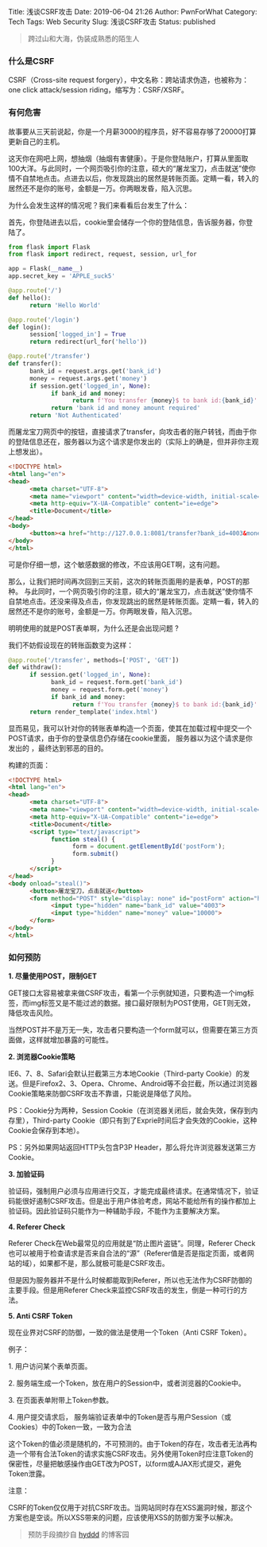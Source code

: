 Title: 浅谈CSRF攻击
Date: 2019-06-04 21:26
Author: PwnForWhat
Category: Tech
Tags: Web Security
Slug: 浅谈CSRF攻击
Status: published



> 跨过山和大海，伪装成熟悉的陌生人

### 什么是CSRF

CSRF（Cross-site request forgery），中文名称：跨站请求伪造，也被称为：one click attack/session riding，缩写为：CSRF/XSRF。

### 有何危害

故事要从三天前说起，你是一个月薪3000的程序员，好不容易存够了20000打算更新自己的主机。

这天你在网吧上网，想抽烟（抽烟有害健康）。于是你登陆账户，打算从里面取100大洋。与此同时，一个网页吸引你的注意，硕大的“屠龙宝刀，点击就送”使你情不自禁地点击。点进去以后，你发现跳出的居然是转账页面。定睛一看，转入的居然还不是你的账号，金额是一万。你两眼发昏，陷入沉思。

为什么会发生这样的情况呢？我们来看看后台发生了什么：

首先，你登陆进去以后，cookie里会储存一个你的登陆信息，告诉服务器，你登陆了。



``` python
from flask import Flask
from flask import redirect, request, session, url_for

app = Flask(__name__)
app.secret_key = 'APPLE_suck5'

@app.route('/')
def hello():
      return 'Hello World'

@app.route('/login')
def login():
      session['logged_in'] = True
      return redirect(url_for('hello'))

@app.route('/transfer')
def transfer():
      bank_id = request.args.get('bank_id')
      money = request.args.get('money')
      if session.get('logged_in', None):
            if bank_id and money:
                  return f'You transfer {money}$ to bank id:{bank_id}'
            return 'bank id and money amount required'
      return 'Not Authenticated'

```

而屠龙宝刀网页中的按钮，直接请求了transfer，向攻击者的账户转钱，而由于你的登陆信息还在，服务器以为这个请求是你发出的（实际上的确是，但并非你主观上想发出）。

``` html
<!DOCTYPE html>
<html lang="en">
<head>
      <meta charset="UTF-8">
      <meta name="viewport" content="width=device-width, initial-scale=1.0">
      <meta http-equiv="X-UA-Compatible" content="ie=edge">
      <title>Document</title>
</head>
<body>
      <button><a href="http://127.0.0.1:8081/transfer?bank_id=4003&money=10000">屠龙宝刀，点击就送</a></button>
</body>
</html>
```

可是你仔细一想，这个敏感数据的修改，不应该用GET啊，这有问题。

那么，让我们把时间再次回到三天前，这次的转账页面用的是表单，POST的那种。 与此同时，一个网页吸引你的注意，硕大的“屠龙宝刀，点击就送”使你情不自禁地点击。还没来得及点击，你发现跳出的居然是转账页面。定睛一看，转入的居然还不是你的账号，金额是一万。你两眼发昏，陷入沉思。



明明使用的就是POST表单啊，为什么还是会出现问题 ?



我们不妨假设现在的转账函数变为这样：

``` python
@app.route('/transfer', methods=['POST', 'GET'])
def withdraw():
      if session.get('logged_in', None):
            bank_id = request.form.get('bank_id')
            money = request.form.get('money')
            if bank_id and money:
                  return f'You transfer {money}$ to bank id:{bank_id}'
      return render_template('index.html')
```

显而易见，我可以针对你的转账表单构造一个页面，使其在加载过程中提交一个POST请求，由于你的登录信息仍存储在cookie里面， 服务器以为这个请求是你发出的 ，最终达到邪恶的目的。

构建的页面：

``` html
<!DOCTYPE html>
<html lang="en">
<head>
      <meta charset="UTF-8">
      <meta name="viewport" content="width=device-width, initial-scale=1.0">
      <meta http-equiv="X-UA-Compatible" content="ie=edge">
      <title>Document</title>
      <script type="text/javascript">
            function steal() {
                  form = document.getElementById('postForm');
                  form.submit()
            }
      </script>
</head>
<body onload="steal()">
      <button>屠龙宝刀，点击就送</button>
      <form method="POST" style="display: none" id="postForm" action="http://127.0.0.1:8081/transfer">
            <input type="hidden" name="bank_id" value="4003">
            <input type="hidden" name="money" value="10000">
      </form>
</body>
</html>
```

### 如何预防

**1. 尽量使用POST，限制GET**

GET接口太容易被拿来做CSRF攻击，看第一个示例就知道，只要构造一个img标签，而img标签又是不能过滤的数据。接口最好限制为POST使用，GET则无效，降低攻击风险。

当然POST并不是万无一失，攻击者只要构造一个form就可以，但需要在第三方页面做，这样就增加暴露的可能性。

**2. 浏览器Cookie策略**

IE6、7、8、Safari会默认拦截第三方本地Cookie（Third-party Cookie）的发送。但是Firefox2、3、Opera、Chrome、Android等不会拦截，所以通过浏览器Cookie策略来防御CSRF攻击不靠谱，只能说是降低了风险。

PS：Cookie分为两种，Session Cookie（在浏览器关闭后，就会失效，保存到内存里），Third-party Cookie（即只有到了Exprie时间后才会失效的Cookie，这种Cookie会保存到本地）。

PS：另外如果网站返回HTTP头包含P3P Header，那么将允许浏览器发送第三方Cookie。

**3. 加验证码**

验证码，强制用户必须与应用进行交互，才能完成最终请求。在通常情况下，验证码能很好遏制CSRF攻击。但是出于用户体验考虑，网站不能给所有的操作都加上验证码。因此验证码只能作为一种辅助手段，不能作为主要解决方案。

**4. Referer Check**

Referer Check在Web最常见的应用就是“防止图片盗链”。同理，Referer Check也可以被用于检查请求是否来自合法的“源”（Referer值是否是指定页面，或者网站的域），如果都不是，那么就极可能是CSRF攻击。

但是因为服务器并不是什么时候都能取到Referer，所以也无法作为CSRF防御的主要手段。但是用Referer Check来监控CSRF攻击的发生，倒是一种可行的方法。

**5. Anti CSRF Token**

现在业界对CSRF的防御，一致的做法是使用一个Token（Anti CSRF Token）。

例子：



1\. 用户访问某个表单页面。

2\. 服务端生成一个Token，放在用户的Session中，或者浏览器的Cookie中。

3\. 在页面表单附带上Token参数。

4\. 用户提交请求后， 服务端验证表单中的Token是否与用户Session（或Cookies）中的Token一致，一致为合法

这个Token的值必须是随机的，不可预测的。由于Token的存在，攻击者无法再构造一个带有合法Token的请求实施CSRF攻击。另外使用Token时应注意Token的保密性，尽量把敏感操作由GET改为POST，以form或AJAX形式提交，避免Token泄露。

注意：

CSRF的Token仅仅用于对抗CSRF攻击。当网站同时存在XSS漏洞时候，那这个方案也是空谈。所以XSS带来的问题，应该使用XSS的防御方案予以解决。

> 预防手段摘抄自 [hyddd](https://www.cnblogs.com/hyddd/) 的博客园

